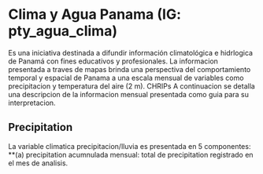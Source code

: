 # Clima y Agua Panama (IG: pty_agua_clima)
Es una iniciativa destinada a difundir información climatológica e hidrlogica de Panamá con fines educativos y profesionales. La informacion presentada a traves de mapas brinda una perspectiva del comportamiento temporal y espacial de Panama a una escala mensual de variables como precipitacion y temperatura del aire (2 m). CHRIPs
A continuacion se detalla una descripcion de la informacion  mensual presentada como guia para su interpretacion. 

## Precipitation 
La variable climatica precipitacion/lluvia es presentada en 5 componentes: 
**(a) precipitation acumnulada mensual: total de precipitation registrado en el mes de analisis.


